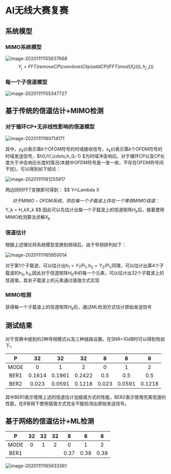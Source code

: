 # AI无线大赛复赛

## 系统模型

### MIMO系统模型

![image-20201111155637668](C:\Users\admin\AppData\Roaming\Typora\typora-user-images\image-20201111155637668.png)
$$
Y_j = FFT(removeCP(convlove(Clip(addCP(IFFT(mod(X_i)))), h_{j,i})))
$$

### 每一个子信道模型

![image-20201111155347727](C:\Users\admin\AppData\Roaming\Typora\typora-user-images\image-20201111155347727.png)

## 基于传统的信道估计+MIMO检测

### 对于循环CP+无非线性影响的信道模型

![image-20201111160714171](C:\Users\admin\AppData\Roaming\Typora\typora-user-images\image-20201111160714171.png)

其中，$y_k(i)$表示第$k$个OFDM符号的时域接收信号，$x_k(i)$表示第$k$个OFDM符号的时域发送信号，$h0,h1,\cdots,h_{L-1} $为时域冲击响应。对于循环CP以及CP长度大于冲击响应长度的情况(本题中OFDM符号是一发一收，不存在OFDM符号间干扰)，可以得到如下结论：

![image-20201111161255917](C:\Users\admin\AppData\Roaming\Typora\typora-user-images\image-20201111161255917.png)

两边同时FFT变换即可得到：
$$
Y=\Lambda X




$$
对于MIMO-OFDM系统，则在每一个子载波上存在一个等效MIMO信道：
$$
Y_k = H_kX_k
$$
因此可以先估计出每一个子载波上的信道矩阵$H_k$后，接着使用MIMO检测算法求解$X_k$

### 信道估计

根据上述理论将系统模型变换到频域后，由于导频排列如下：

![image-20201111165850014](AI无线大赛复赛.assets/image-20201111165850014.png)

对于第1个子载波，可以估计出$h_1=Y_1/P_1,h_2=Y_2/P_1$,同理，可以估计出第4个子载波的$h_3,h_4$,因此对于信道矩阵$H_k$中的每一个元素，可以估计出32个子载波上的信道值，其余子载波上的元素通过插值方式实现

### MIMO检测

获得每一个子载波上的信道矩阵$H_k$后，通过ML检测方式估计原始发送信号



## 测试结果

对于竞赛中提到的2种导频模式以及三种链路设置。在SNR=10dB时可以得到性如下。

|  P   |   32   |   32   |   32   |   8   |   8    |   8    |
| :--: | :----: | :----: | :----: | :---: | :----: | :----: |
| MODE |   0    |   1    |   2    |   0   |   1    |   2    |
| BER1 | 0.1614 | 0.1961 | 0.2422 |  0.5  |  0.5   |  0.5   |
| BER2 | 0.023  | 0.0591 | 0.1218 | 0.023 | 0.0591 | 0.1218 |

其中BER1表示使用上述的信道估计加插值方式的性能，BER2表示使用完美信道的性能，在8导频下使用插值方式完全不能检测出原始发送信号。



## 基于网络的信道估计+ML检测

|  P   |  32  |  32  |  32  |  8   |  8   |  8   |
| :--: | :--: | :--: | :--: | :--: | :--: | :--: |
| MODE |  0   |  1   |  2   |  0   |  1   |  2   |
| BER1 |      |      |      | 0.37 | 0.38 | 0.39 |

![image-20201111165633361](C:\Users\admin\AppData\Roaming\Typora\typora-user-images\image-20201111165633361.png)


